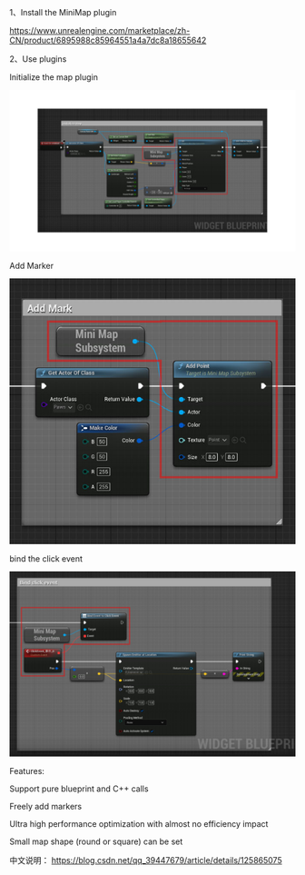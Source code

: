 1、Install the MiniMap plugin

https://www.unrealengine.com/marketplace/zh-CN/product/6895988c85964551a4a7dc8a18655642


2、Use plugins

Initialize the map plugin

![image](https://raw.githubusercontent.com/kx500/MiniMap/main/QQ%E6%88%AA%E5%9B%BE20221201133247.jpg)



Add Marker

![image](https://raw.githubusercontent.com/kx500/MiniMap/main/QQ%E6%88%AA%E5%9B%BE20221201133323.jpg)



bind the click event

![image](https://raw.githubusercontent.com/kx500/MiniMap/main/QQ%E6%88%AA%E5%9B%BE20221201133341.jpg)



Features:

Support pure blueprint and C++ calls

Freely add markers

Ultra high performance optimization with almost no efficiency impact

Small map shape (round or square) can be set


中文说明：
https://blog.csdn.net/qq_39447679/article/details/125865075


